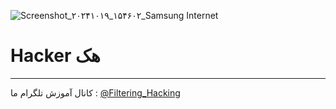 ![Screenshot_۲۰۲۴۱۰۱۹_۱۵۴۶۰۲_Samsung Internet](https://github.com/user-attachments/assets/841be788-dc31-4564-b6da-f6ff651e702d)
# Hacker هک
------
کانال آموزش تلگرام ما :
[@Filtering_Hacking](https://t.me/Filtering_Hacking)
